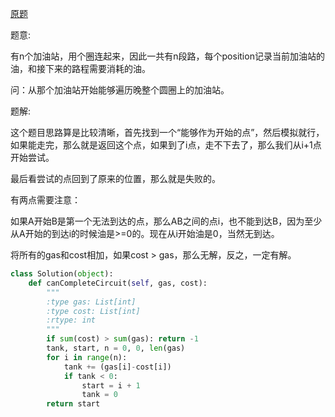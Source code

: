 [原题](https://leetcode.com/problems/gas-station)

题意:

有n个加油站，用个圈连起来，因此一共有n段路，每个position记录当前加油站的油，和接下来的路程需要消耗的油。

问：从那个加油站开始能够遍历晚整个圆圈上的加油站。

题解:

这个题目思路算是比较清晰，首先找到一个“能够作为开始的点”，然后模拟就行，如果能走完，那么就是返回这个点，如果到了i点，走不下去了，那么我们从i+1点开始尝试。

最后看尝试的点回到了原来的位置，那么就是失败的。


有两点需要注意：

如果A开始B是第一个无法到达的点，那么AB之间的点i，也不能到达B，因为至少从A开始的到达i的时候油是>=0的。现在从i开始油是0，当然无到达。

将所有的gas和cost相加，如果cost > gas，那么无解，反之，一定有解。

```Python
class Solution(object):
    def canCompleteCircuit(self, gas, cost):
        """
        :type gas: List[int]
        :type cost: List[int]
        :rtype: int
        """
        if sum(cost) > sum(gas): return -1
        tank, start, n = 0, 0, len(gas)
        for i in range(n):
            tank += (gas[i]-cost[i])
            if tank < 0:
                start = i + 1
                tank = 0
        return start
    
```

